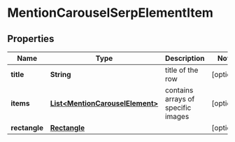 

# MentionCarouselSerpElementItem


## Properties

| Name | Type | Description | Notes |
|------------ | ------------- | ------------- | -------------|
|**title** | **String** | title of the row |  [optional] |
|**items** | [**List&lt;MentionCarouselElement&gt;**](MentionCarouselElement.md) | contains arrays of specific images |  [optional] |
|**rectangle** | [**Rectangle**](Rectangle.md) |  |  [optional] |



